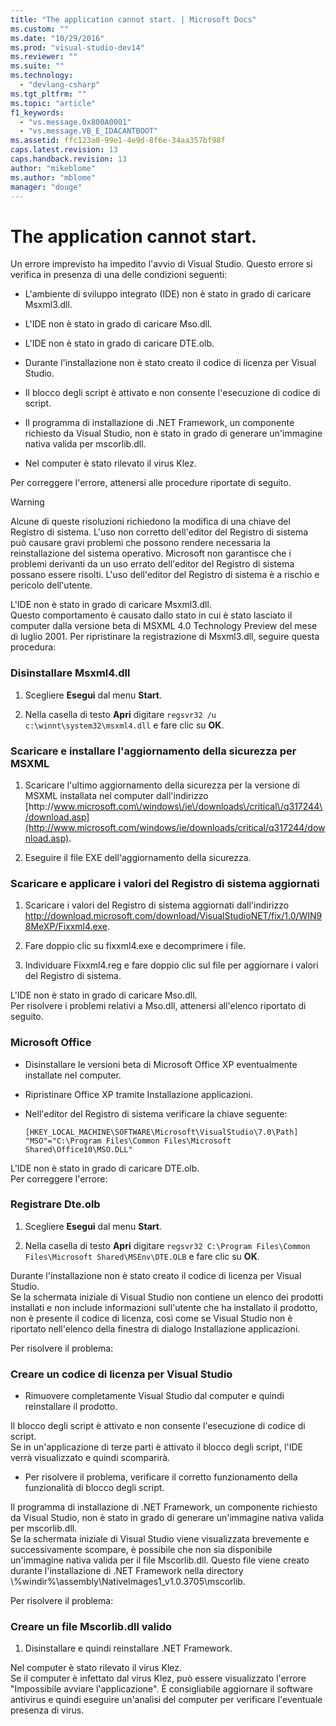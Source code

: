 ```yaml
---
title: "The application cannot start. | Microsoft Docs"
ms.custom: ""
ms.date: "10/29/2016"
ms.prod: "visual-studio-dev14"
ms.reviewer: ""
ms.suite: ""
ms.technology: 
  - "devlang-csharp"
ms.tgt_pltfrm: ""
ms.topic: "article"
f1_keywords: 
  - "vs.message.0x800A0001"
  - "vs.message.VB_E_IDACANTBOOT"
ms.assetid: ffc123a0-99e1-4e9d-8f6e-34aa357bf98f
caps.latest.revision: 13
caps.handback.revision: 13
author: "mikeblome"
ms.author: "mblome"
manager: "douge"
---
```

# The application cannot start.
Un errore imprevisto ha impedito l'avvio di Visual Studio.  Questo errore si verifica in presenza di una delle condizioni seguenti:  
  
-   L'ambiente di sviluppo integrato \(IDE\) non è stato in grado di caricare Msxml3.dll.  
  
-   L'IDE non è stato in grado di caricare Mso.dll.  
  
-   L'IDE non è stato in grado di caricare DTE.olb.  
  
-   Durante l'installazione non è stato creato il codice di licenza per Visual Studio.  
  
-   Il blocco degli script è attivato e non consente l'esecuzione di codice di script.  
  
-   Il programma di installazione di .NET Framework, un componente richiesto da Visual Studio, non è stato in grado di generare un'immagine nativa valida per mscorlib.dll.  
  
-   Nel computer è stato rilevato il virus Klez.  
  
 Per correggere l'errore, attenersi alle procedure riportate di seguito.  
  
> [!WARNING]
>  Alcune di queste risoluzioni richiedono la modifica di una chiave del Registro di sistema.  L'uso non corretto dell'editor del Registro di sistema può causare gravi problemi che possono rendere necessaria la reinstallazione del sistema operativo.  Microsoft non garantisce che i problemi derivanti da un uso errato dell'editor del Registro di sistema possano essere risolti.  L'uso dell'editor del Registro di sistema è a rischio e pericolo dell'utente.  
  
 L'IDE non è stato in grado di caricare Msxml3.dll.  
 Questo comportamento è causato dallo stato in cui è stato lasciato il computer dalla versione beta di MSXML 4.0 Technology Preview del mese di luglio 2001.  Per ripristinare la registrazione di Msxml3.dll, seguire questa procedura:  
  
### Disinstallare Msxml4.dll  
  
1.  Scegliere **Esegui** dal menu **Start**.  
  
2.  Nella casella di testo **Apri** digitare `regsvr32 /u c:\winnt\system32\msxml4.dll` e fare clic su **OK**.  
  
### Scaricare e installare l'aggiornamento della sicurezza per MSXML  
  
1.  Scaricare l'ultimo aggiornamento della sicurezza per la versione di MSXML installata nel computer dall'indirizzo [http:\/\/www.microsoft.com\/windows\/ie\/downloads\/critical\/q317244\/download.asp](http://www.microsoft.com/windows/ie/downloads/critical/q317244/download.asp).  
  
2.  Eseguire il file EXE dell'aggiornamento della sicurezza.  
  
### Scaricare e applicare i valori del Registro di sistema aggiornati  
  
1.  Scaricare i valori del Registro di sistema aggiornati dall'indirizzo [http:\/\/download.microsoft.com\/download\/VisualStudioNET\/fix\/1.0\/WIN98MeXP\/Fixxml4.exe](http://download.microsoft.com/download/VisualStudioNET/fix/1.0/WIN98MeXP/Fixxml4.exe).  
  
2.  Fare doppio clic su fixxml4.exe e decomprimere i file.  
  
3.  Individuare Fixxml4.reg e fare doppio clic sul file per aggiornare i valori del Registro di sistema.  
  
 L'IDE non è stato in grado di caricare Mso.dll.  
 Per risolvere i problemi relativi a Mso.dll, attenersi all'elenco riportato di seguito.  
  
### Microsoft Office  
  
-   Disinstallare le versioni beta di Microsoft Office XP eventualmente installate nel computer.  
  
-   Ripristinare Office XP tramite Installazione applicazioni.  
  
-   Nell'editor del Registro di sistema verificare la chiave seguente:  
  
     `[HKEY_LOCAL_MACHINE\SOFTWARE\Microsoft\VisualStudio\7.0\Path] "MSO"="C:\Program Files\Common Files\Microsoft Shared\Office10\MSO.DLL"`  
  
 L'IDE non è stato in grado di caricare DTE.olb.  
 Per correggere l'errore:  
  
### Registrare Dte.olb  
  
1.  Scegliere **Esegui** dal menu **Start**.  
  
2.  Nella casella di testo **Apri** digitare `regsvr32 C:\Program Files\Common Files\Microsoft Shared\MSEnv\DTE.OLB` e fare clic su **OK**.  
  
 Durante l'installazione non è stato creato il codice di licenza per Visual Studio.  
 Se la schermata iniziale di Visual Studio non contiene un elenco dei prodotti installati e non include informazioni sull'utente che ha installato il prodotto, non è presente il codice di licenza,  così come se Visual Studio non è riportato nell'elenco della finestra di dialogo Installazione applicazioni.  
  
 Per risolvere il problema:  
  
### Creare un codice di licenza per Visual Studio  
  
-   Rimuovere completamente Visual Studio dal computer e quindi reinstallare il prodotto.  
  
 Il blocco degli script è attivato e non consente l'esecuzione di codice di script.  
 Se in un'applicazione di terze parti è attivato il blocco degli script, l'IDE verrà visualizzato e quindi scomparirà.  
  
-   Per risolvere il problema, verificare il corretto funzionamento della funzionalità di blocco degli script.  
  
 Il programma di installazione di .NET Framework, un componente richiesto da Visual Studio, non è stato in grado di generare un'immagine nativa valida per mscorlib.dll.  
 Se la schermata iniziale di Visual Studio viene visualizzata brevemente e successivamente scompare, è possibile che non sia disponibile un'immagine nativa valida per il file Mscorlib.dll.  Questo file viene creato durante l'installazione di .NET Framework nella directory \\%windir%\\assembly\\NativeImages1\_v1.0.3705\\mscorlib.  
  
 Per risolvere il problema:  
  
### Creare un file Mscorlib.dll valido  
  
1.  Disinstallare e quindi reinstallare .NET Framework.  
  
 Nel computer è stato rilevato il virus Klez.  
 Se il computer è infettato dal virus Klez, può essere visualizzato l'errore "Impossibile avviare l'applicazione".  È consigliabile aggiornare il software antivirus e quindi eseguire un'analisi del computer per verificare l'eventuale presenza di virus.